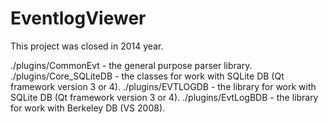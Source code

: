 # EventlogViewer
This project was closed in 2014 year.

./plugins/CommonEvt - the general purpose parser library.
./plugins/Core_SQLiteDB - the classes for work with SQLite DB (Qt framework version 3 or 4).
./plugins/EVTLOGDB - the library for work with SQLite DB (Qt framework version 3 or 4).
./plugins/EvtLogBDB - the library for work with Berkeley DB (VS 2008).

